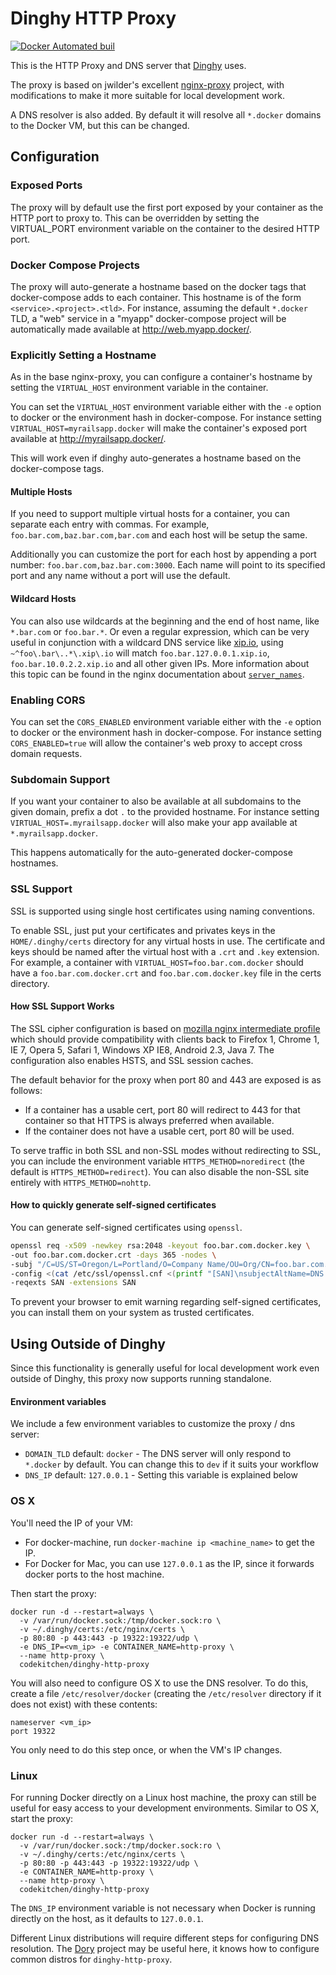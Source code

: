 # Dinghy HTTP Proxy

[![Docker Automated buil](https://img.shields.io/docker/automated/jrottenberg/ffmpeg.svg)](https://hub.docker.com/r/codekitchen/dinghy-http-proxy/)

This is the HTTP Proxy and DNS server that
[Dinghy](https://github.com/codekitchen/dinghy) uses.

The proxy is based on jwilder's excellent
[nginx-proxy](https://github.com/jwilder/nginx-proxy) project, with
modifications to make it more suitable for local development work.

A DNS resolver is also added. By default it will resolve all `*.docker` domains
to the Docker VM, but this can be changed.

## Configuration

### Exposed Ports

The proxy will by default use the first port exposed by your container as the
HTTP port to proxy to. This can be overridden by setting the VIRTUAL_PORT
environment variable on the container to the desired HTTP port.

### Docker Compose Projects

The proxy will auto-generate a hostname based on the docker tags that
docker-compose adds to each container. This hostname is of the form
`<service>.<project>.<tld>`. For instance, assuming the default `*.docker` TLD,
a "web" service in a "myapp" docker-compose project will be automatically made
available at http://web.myapp.docker/.

### Explicitly Setting a Hostname

As in the base nginx-proxy, you can configure a container's hostname by setting
the `VIRTUAL_HOST` environment variable in the container.

You can set the `VIRTUAL_HOST`
environment variable either with the `-e` option to docker or
the environment hash in docker-compose. For instance setting
`VIRTUAL_HOST=myrailsapp.docker` will make the container's exposed port
available at http://myrailsapp.docker/.

This will work even if dinghy auto-generates a hostname based on the
docker-compose tags.

#### Multiple Hosts

If you need to support multiple virtual hosts for a container, you can separate each entry with commas.  For example, `foo.bar.com,baz.bar.com,bar.com` and each host will be setup the same.

Additionally you can customize the port for each host by appending a port
number: `foo.bar.com,baz.bar.com:3000`.  Each name will point to its specified
port and any name without a port will use the default.

#### Wildcard Hosts

You can also use wildcards at the beginning and the end of host name, like `*.bar.com` or `foo.bar.*`. Or even a regular expression, which can be very useful in conjunction with a wildcard DNS service like [xip.io](http://xip.io), using `~^foo\.bar\..*\.xip\.io` will match `foo.bar.127.0.0.1.xip.io`, `foo.bar.10.0.2.2.xip.io` and all other given IPs. More information about this topic can be found in the nginx documentation about [`server_names`](http://nginx.org/en/docs/http/server_names.html).

### Enabling CORS

You can set the `CORS_ENABLED`
environment variable either with the `-e` option to docker or
the environment hash in docker-compose. For instance setting
`CORS_ENABLED=true` will allow the container's web proxy to accept cross domain
requests.

### Subdomain Support

If you want your container to also be available at all subdomains to the given
domain, prefix a dot `.` to the provided hostname. For instance setting
`VIRTUAL_HOST=.myrailsapp.docker` will also make your app available at
`*.myrailsapp.docker`.

This happens automatically for the auto-generated docker-compose hostnames.

### SSL Support

SSL is supported using single host certificates using naming conventions.

To enable SSL, just put your certificates and privates keys in the ```HOME/.dinghy/certs``` directory
for any virtual hosts in use.  The certificate and keys should be named after the virtual host with a `.crt` and
`.key` extension.  For example, a container with `VIRTUAL_HOST=foo.bar.com.docker` should have a
`foo.bar.com.docker.crt` and `foo.bar.com.docker.key` file in the certs directory.

#### How SSL Support Works

The SSL cipher configuration is based on [mozilla nginx intermediate profile](https://wiki.mozilla.org/Security/Server_Side_TLS#Nginx) which
should provide compatibility with clients back to Firefox 1, Chrome 1, IE 7, Opera 5, Safari 1,
Windows XP IE8, Android 2.3, Java 7.  The configuration also enables HSTS, and SSL
session caches.

The default behavior for the proxy when port 80 and 443 are exposed is as follows:

* If a container has a usable cert, port 80 will redirect to 443 for that container so that HTTPS
is always preferred when available.
* If the container does not have a usable cert, port 80 will be used.

To serve traffic in both SSL and non-SSL modes without redirecting to SSL, you can include the
environment variable `HTTPS_METHOD=noredirect` (the default is `HTTPS_METHOD=redirect`).  You can also
disable the non-SSL site entirely with `HTTPS_METHOD=nohttp`.

#### How to quickly generate self-signed certificates

You can generate self-signed certificates using ```openssl```.

```bash
openssl req -x509 -newkey rsa:2048 -keyout foo.bar.com.docker.key \
-out foo.bar.com.docker.crt -days 365 -nodes \
-subj "/C=US/ST=Oregon/L=Portland/O=Company Name/OU=Org/CN=foo.bar.com.docker" \
-config <(cat /etc/ssl/openssl.cnf <(printf "[SAN]\nsubjectAltName=DNS:foo.bar.com.docker")) \
-reqexts SAN -extensions SAN
```

To prevent your browser to emit warning regarding self-signed certificates, you can install them on your system as trusted certificates.

## Using Outside of Dinghy

Since this functionality is generally useful for local development work even
outside of Dinghy, this proxy now supports running standalone.

#### Environment variables

We include a few environment variables to customize the proxy / dns server:

- `DOMAIN_TLD` default: `docker` - The DNS server will only respond to `*.docker` by default. You can change this to `dev` if it suits your workflow
- `DNS_IP` default: `127.0.0.1` - Setting this variable is explained below

### OS X

You'll need the IP of your VM:

* For docker-machine, run `docker-machine ip <machine_name>` to get the IP.
* For Docker for Mac, you can use `127.0.0.1` as the IP, since it forwards docker ports to the host machine.

Then start the proxy:

    docker run -d --restart=always \
      -v /var/run/docker.sock:/tmp/docker.sock:ro \
      -v ~/.dinghy/certs:/etc/nginx/certs \
      -p 80:80 -p 443:443 -p 19322:19322/udp \
      -e DNS_IP=<vm_ip> -e CONTAINER_NAME=http-proxy \
      --name http-proxy \
      codekitchen/dinghy-http-proxy

You will also need to configure OS X to use the DNS resolver. To do this, create
a file `/etc/resolver/docker` (creating the `/etc/resolver` directory if it does
not exist) with these contents:

```
nameserver <vm_ip>
port 19322
```

You only need to do this step once, or when the VM's IP changes.

### Linux

For running Docker directly on a Linux host machine, the proxy can still be
useful for easy access to your development environments. Similar to OS X, start
the proxy:

    docker run -d --restart=always \
      -v /var/run/docker.sock:/tmp/docker.sock:ro \
      -v ~/.dinghy/certs:/etc/nginx/certs \
      -p 80:80 -p 443:443 -p 19322:19322/udp \
      -e CONTAINER_NAME=http-proxy \
      --name http-proxy \
      codekitchen/dinghy-http-proxy

The `DNS_IP` environment variable is not necessary when Docker is running
directly on the host, as it defaults to `127.0.0.1`.

Different Linux distributions will require different steps for configuring DNS
resolution. The [Dory](https://github.com/FreedomBen/dory) project may be useful
here, it knows how to configure common distros for `dinghy-http-proxy`.
